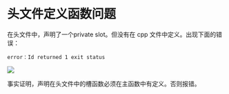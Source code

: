 # 头文件定义函数问题

在头文件中，声明了一个private slot。但没有在 cpp 文件中定义。出现下面的错误：

	error：Id returned 1 exit status

![](https://i.imgur.com/Lfp0MHR.png)

事实证明，声明在头文件中的槽函数必须在主函数中有定义。否则报错。
